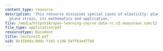 ```yaml
---
content_type: resource
description: 'This resource discusses special cases of elasticity: plane stress and
  plane strain, its mathematics and application.'
file: /media/https%3A/open-learning-course-data-rc.s3.amazonaws.com/12-520-geodynamics-fall-2006/8c318dda0ddcfcb1c1d654ffb3e477b0_lecture13.pdf
file_type: application/pdf
resourcetype: Document
title: lecture13.pdf
uid: 8c318dda-0ddc-fcb1-c1d6-54ffb3e477b0
---
```

